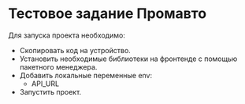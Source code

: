 # Тестовое задание Промавто

Для запуска проекта необходимо:

- Скопировать код на устройство.
- Установить необходимые библиотеки на фронтенде с помощью пакетного менеджера.
- Добавить локальные переменные env:
  - API_URL
- Запустить проект.
